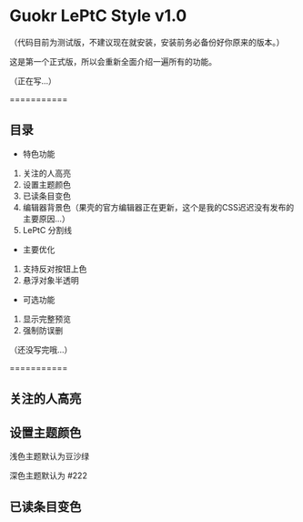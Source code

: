 Guokr LePtC Style v1.0
===========

（代码目前为测试版，不建议现在就安装，安装前务必备份好你原来的版本。）

这是第一个正式版，所以会重新全面介绍一遍所有的功能。


（正在写...）

===========

## 目录

* 特色功能

1. 关注的人高亮
2. 设置主题颜色
3. 已读条目变色
4. 编辑器背景色（果壳的官方编辑器正在更新，这个是我的CSS迟迟没有发布的主要原因...）
5. LePtC 分割线


* 主要优化

1. 支持反对按钮上色
2. 悬浮对象半透明

* 可选功能

1. 显示完整预览
2. 强制防误删

（还没写完哦...）

===========



## 关注的人高亮



## 设置主题颜色

浅色主题默认为豆沙绿

深色主题默认为 #222



## 已读条目变色


